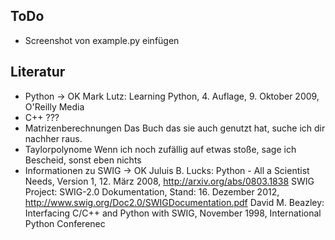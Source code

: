 
ToDo
----
- Screenshot von example.py einfügen


Literatur
---------
- Python  -> OK
 	Mark Lutz: Learning Python, 4. Auflage, 9. Oktober 2009, O'Reilly Media
- C++
	???
- Matrizenberechnungen
	Das Buch das sie auch genutzt hat, suche ich dir nachher raus.
- Taylorpolynome
	Wenn ich noch zufällig auf etwas stoße, sage ich Bescheid, sonst eben nichts
- Informationen zu SWIG -> OK
	Juluis B. Lucks: Python - All a Scientist Needs, Version 1, 12. März 2008, http://arxiv.org/abs/0803.1838
	SWIG Project: SWIG-2.0 Dokumentation, Stand: 16. Dezember 2012, http://www.swig.org/Doc2.0/SWIGDocumentation.pdf
	David M. Beazley: Interfacing C/C++ and Python with SWIG, November 1998, International Python Conferenec
